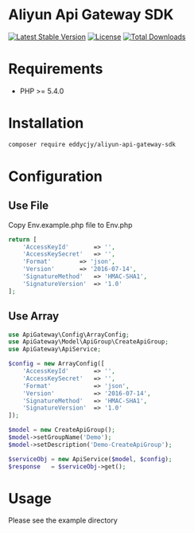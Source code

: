 # Aliyun Api Gateway SDK

[![Latest Stable Version](https://poser.pugx.org/EDDYCJY/aliyun-api-gateway-sdk/v/stable)](https://packagist.org/packages/eddycjy/aliyun-api-gateway-sdk)
[![License](https://poser.pugx.org/EDDYCJY/aliyun-api-gateway-sdk/license)](https://packagist.org/packages/eddycjy/aliyun-api-gateway-sdk)
[![Total Downloads](https://poser.pugx.org/EDDYCJY/aliyun-api-gateway-sdk/downloads)](https://packagist.org/packages/eddycjy/aliyun-api-gateway-sdk)

# Requirements

- PHP >= 5.4.0

# Installation

``` sh
composer require eddycjy/aliyun-api-gateway-sdk
```

# Configuration

## Use File

Copy Env.example.php file to Env.php

``` php
return [
	'AccessKeyId' 		=> '',
	'AccessKeySecret'	=> '',
	'Format'		=> 'json',
	'Version'		=> '2016-07-14',
	'SignatureMethod'	=> 'HMAC-SHA1',
	'SignatureVersion'	=> '1.0'
];
```

## Use Array
``` php
use ApiGateway\Config\ArrayConfig;
use ApiGateway\Model\ApiGroup\CreateApiGroup;
use ApiGateway\ApiService;

$config = new ArrayConfig([
	'AccessKeyId' 		=> '',
	'AccessKeySecret'	=> '',
	'Format'			=> 'json',
	'Version'			=> '2016-07-14',
	'SignatureMethod'	=> 'HMAC-SHA1',
	'SignatureVersion'	=> '1.0'
]);

$model = new CreateApiGroup();
$model->setGroupName('Demo');
$model->setDescription('Demo-CreateApiGroup');

$serviceObj = new ApiService($model, $config);
$response   = $serviceObj->get();

```

# Usage

Please see the example directory
